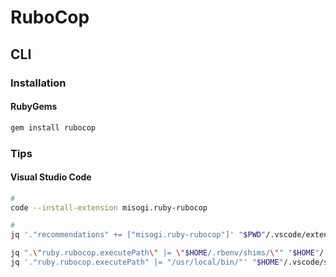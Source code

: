 # RuboCop

## CLI

### Installation

#### RubyGems

```sh
gem install rubocop
```

### Tips

#### Visual Studio Code

```sh
#
code --install-extension misogi.ruby-rubocop

#
jq '."recommendations" += ["misogi.ruby-rubocop"]' "$PWD"/.vscode/extensions.json | sponge "$PWD"/.vscode/extensions.json
```

```sh
jq ".\"ruby.rubocop.executePath\" |= \"$HOME/.rbenv/shims/\"" "$HOME"/.vscode/settings.json | sponge "$HOME"/.vscode/settings.json
jq '."ruby.rubocop.executePath" |= "/usr/local/bin/"' "$HOME"/.vscode/settings.json | sponge "$HOME"/.vscode/settings.json
```
